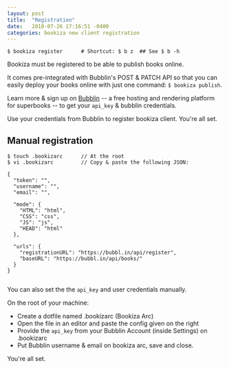 ```yaml
---
layout: post
title:  "Registration"
date:   2018-07-26 17:16:51 -0400
categories: bookiza new client registration
---
```


```
$ bookiza register      # Shortcut: $ b z  ## See $ b -h

```

Bookiza must be registered to be able to publish books online. 

It comes pre-integrated with Bubblin's POST & PATCH API so that you can easily deploy your books online with just one command: `$ bookiza publish`. 

Learn more & sign up on [Bubblin](https://bubbl.in/about) -- a free hosting and rendering platform for superbooks -- to get your `api_key` & bubblin credentials. 

Use your credentials from Bubblin to register bookiza client. You're all set.


## Manual registration

```
$ touch .bookizarc      // At the root
$ vi .bookizarc         // Copy & paste the following JSON:

{
  "token": "",
  "username": "",
  "email": "",
  
  "mode": {
    "HTML": "html",
    "CSS": "css",
    "JS": "js",
    "HEAD": "html"
  },

  "urls": {
    "registrationURL": "https://bubbl.in/api/register",
    "baseURL": "https://bubbl.in/api/books/"
  }
}


```

You can also set the the `api_key` and user credentials manually. 

On the root of your machine:

- Create a dotfile named .bookizarc (Bookiza Arc)
- Open the file in an editor and paste the config given on the right
- Provide the `api_key` from your Bubblin Account (inside Settings) on .bookizarc
- Put Bubblin username & email on bookiza arc, save and close.

You're all set. 

